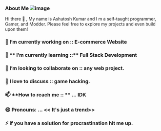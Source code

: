 ### About Me  ![image](https://github.com/Invacui/Invacui/assets/89918888/e66c51f9-4b71-4404-a50c-7bcc7046f521)

Hi there 👋 , My name is Ashutosh Kumar and I m a self-taught programmer, Gamer, and Modder. Please feel free to explore my projects and even build upon them!


 ### 🔭 **I’m currently working on ::** E-commerce Website
 
 ### 🌱 ** I’m currently learning ::** Full Stack Development
 
 ### 👯 **I’m looking to collaborate on ::** any web project.
 
 ### 💬 **I love to discuss ::** game hacking.
 
 ### 📫 **How to reach me :: ** ... IDK 
 
 ### 😄 **Pronouns: ...** << It's just a trend>>
 
 ### **⚡ If you have a solution for procrastination hit me up.**

